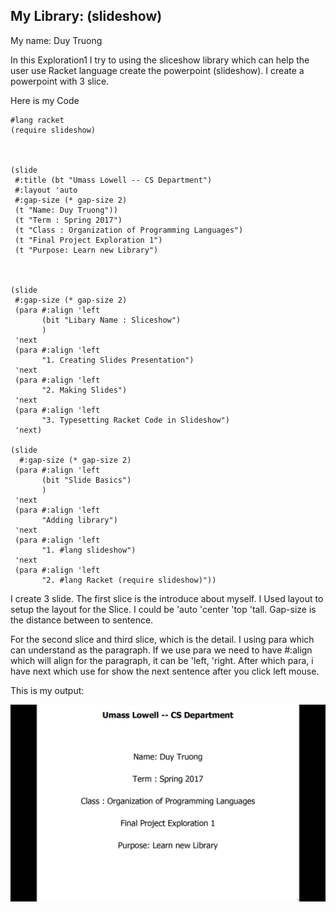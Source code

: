 ## My Library: (slideshow)
My name: Duy Truong

In this Exploration1 I try to using the sliceshow library which can help the user use Racket language create the powerpoint (slideshow).
I create a powerpoint with 3 slice.

Here is my Code

```Racket
#lang racket
(require slideshow)



(slide
 #:title (bt "Umass Lowell -- CS Department")
 #:layout 'auto
 #:gap-size (* gap-size 2)
 (t "Name: Duy Truong"))
 (t "Term : Spring 2017")
 (t "Class : Organization of Programming Languages")
 (t "Final Project Exploration 1")
 (t "Purpose: Learn new Library")



(slide
 #:gap-size (* gap-size 2)
 (para #:align 'left
       (bit "Libary Name : Sliceshow")
       )
 'next
 (para #:align 'left
       "1. Creating Slides Presentation")
 'next
 (para #:align 'left
       "2. Making Slides")
 'next
 (para #:align 'left
       "3. Typesetting Racket Code in Slideshow")
 'next)

(slide
  #:gap-size (* gap-size 2)
 (para #:align 'left
       (bit "Slide Basics")
       )
 'next
 (para #:align 'left
       "Adding library")
 'next
 (para #:align 'left
       "1. #lang slideshow")
 'next
 (para #:align 'left
       "2. #lang Racket (require slideshow)"))
```

I create 3 slide. The first slice is the introduce about myself. I Used layout to setup the layout for the Slice. I could be 'auto 'center 'top 'tall.
Gap-size is the distance between to sentence.

For the second slice and third slice, which is the detail. I using para which can understand as the paragraph. If we use para we need to have #:align which will align for the paragraph, it can be 'left, 'right.
After which para, i have next which use for show the next sentence after you click left mouse.

This is my output:

![Screenshot](output.png)